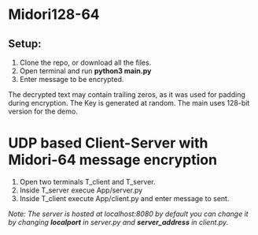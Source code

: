 # Midori128-64 #

## Setup:
1. Clone the repo, or download all the files.
2. Open terminal and run **python3 main.py**
3. Enter message to be encrypted.

The decrypted text may contain trailing zeros, as it was used for padding during encryption.
The Key is generated at random. The main uses 128-bit version for the demo.

# UDP based Client-Server with Midori-64 message encryption
1. Open two terminals T_client and T_server.
2. Inside T_server execue App/server.py
3. Inside T_client execute App/client.py and enter message to sent.

*Note: The server is hosted at localhost:8080 by default you can change it by changing **localport** in server.py and **server_address** in client.py.*
